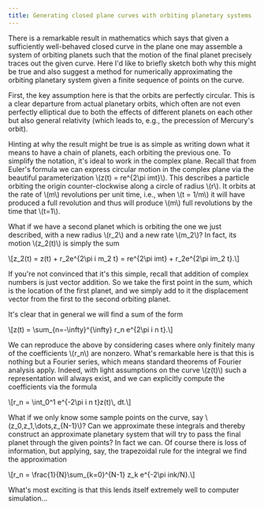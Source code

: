 ```yaml
---
title: Generating closed plane curves with orbiting planetary systems
---
```


There is a remarkable result in mathematics which says that given a sufficiently well-behaved closed curve in the plane one may assemble a system of orbiting planets such that the motion of the final planet precisely traces out the given curve. Here I'd like to briefly sketch both why this might be true and also suggest a method for numerically approximating the orbiting planetary system given a finite sequence of points on the curve.

First, the key assumption here is that the orbits are perfectly circular. This is a clear departure from actual planetary orbits, which often are not even perfectly elliptical due to both the effects of different planets on each other but also general relativity (which leads to, e.g., the precession of Mercury's orbit).

Hinting at why the result might be true is as simple as writing down what it means to have a chain of planets, each orbiting the previous one. To simplify the notation, it's ideal to work in the complex plane. Recall that from Euler's formula we can express circular motion in the complex plane via the beautiful parameterization \\(z(t) = re^{2\\pi imt}\\). This describes a particle orbiting the origin counter-clockwise along a circle of radius \\(r\\). It orbits at the rate of \\(m\\) revolutions per unit time, i.e., when \\(t = 1/m\\) it will have produced a full revolution and thus will produce \\(m\\) full revolutions by the time that \\(t=1\\).

What if we have a second planet which is orbiting the one we just described, with a new radius \\(r_2\\) and a new rate \\(m_2\\)? In fact, its motion \\(z_2(t)\\) is simply the sum

\\[z_2(t) = z(t) + r_2e^{2\\pi i m_2 t} = re^{2\\pi imt} + r_2e^{2\\pi im_2 t}.\\]

If you're not convinced that it's this simple, recall that addition of complex numbers is just vector addition. So we take the first point in the sum, which is the location of the first planet, and we simply add to it the displacement vector from the first to the second orbiting planet.

It's clear that in general we will find a sum of the form

\\[z(t) = \\sum_{n=-\\infty}^{\\infty} r_n e^{2\\pi i n t}.\\]

We can reproduce the above by considering cases where only finitely many of the coefficients \\(r_n\\) are nonzero. What's remarkable here is that this is nothing but a Fourier series, which means standard theorems of Fourier analysis apply. Indeed, with light assumptions on the curve \\(z(t)\\) such a representation will always exist, and we can explicitly compute the coefficients via the formula

\\[r_n = \\int_0^1 e^{-2\\pi i n t}z(t)\\, dt.\\]

What if we only know some sample points on the curve, say \\(z_0,z_1,\\dots,z_{N-1}\\)? Can we approximate these integrals and thereby construct an approximate planetary system that will try to pass the final planet through the given points? In fact we can. Of course there is loss of information, but applying, say, the trapezoidal rule for the integral we find the approximation

\\[r_n = \\frac{1}{N}\\sum_{k=0}^{N-1} z_k e^{-2\\pi ink/N}.\\]

What's most exciting is that this lends itself extremely well to computer simulation...

